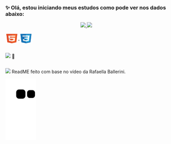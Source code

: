 ### ✨ Olá, estou iniciando meus estudos como pode ver nos dados abaixo:
<div align="center">
  <a href="https://github.com/Orleth">
  <img width="45%" src="https://github-readme-stats.vercel.app/api?username=Orleth&show_icons=true&bg_color=bddfff&border_color=7fdbca&title_color=2f97c1&icon_color=2f97c1&text_color=a277ff&include_all_commits=true&count_private=true"/>
    <img width="45%" src="https://github-readme-stats.vercel.app/api/top-langs/?username=Orleth&layout=compact&langs_count=7&bg_color=bddfff&border_color=7fdbca&title_color=2f97c1&icon_color=2f97c1&text_color=a277ff"/>
   <!-- Tema NightOwl com fundo Cobalt que customizei e gostei muito também.
 <img height="48%" src="https://github-readme-stats.vercel.app/api?username=Orleth&show_icons=true&bg_color=193549&title_color=c792ea&icon_color=ffeb95&text_color=7fdbca&include_all_commits=true&count_private=true"/> 
  <img height="48%" src="https://github-readme-stats.vercel.app/api/top-langs/?username=Orleth&layout=compact&langs_count=7&bg_color=193549&title_color=c792ea&icon_color=ffeb95&text_color=7fdbca"/> -->
</div>
<div style="display: inline_block"><br>
  <img align="center" alt="Rafa-HTML" height="30" width="40" src="https://raw.githubusercontent.com/devicons/devicon/master/icons/html5/html5-original.svg">
  <img align="center" alt="Rafa-CSS" height="30" width="40" src="https://raw.githubusercontent.com/devicons/devicon/master/icons/css3/css3-original.svg">
</div>
  
  ##
 
<div> 
  <a href="https://br.linkedin.com/in/orlethnunes" target="_blank"><img src="https://img.shields.io/badge/-LinkedIn-%230077B5?style=for-the-badge&logo=linkedin&logoColor=white" target="_blank"></a> 🎈
  
  ##
  <a href="https://www.youtube.com/watch?v=TsaLQAetPLU" target="_blank"><img src="https://img.shields.io/badge/YouTube-FF0000?style=for-the-badge&logo=youtube&logoColor=white" target="_blank"></a> 
  ReadME feito com base no vídeo da Rafaella Ballerini.
 
  ![Snake animation](https://github.com/Orleth/Orleth/blob/output/github-contribution-grid-snake.svg)
 
</div>




<!--
**Orleth/Orleth** is a ✨ _special_ ✨ repository because its `README.md` (this file) appears on your GitHub profile.

Here are some ideas to get you started:

- 🔭 I’m currently working on ...
- 🌱 I’m currently learning ...
- 👯 I’m looking to collaborate on ...
- 🤔 I’m looking for help with ...
- 💬 Ask me about ...
- 📫 How to reach me: ...
- 😄 Pronouns: ...
- ⚡ Fun fact: ...
-->
